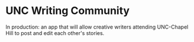 # UNC Writing Community
In production: an app that will allow creative writers attending UNC-Chapel Hill to post and edit each other's stories.
